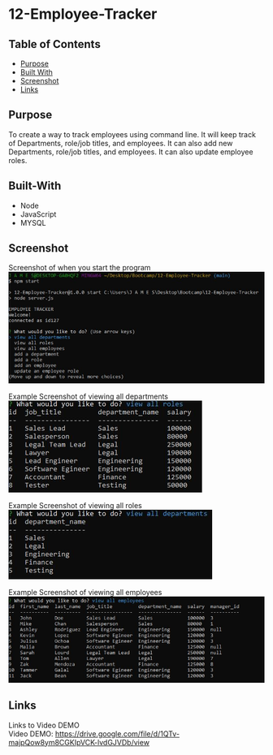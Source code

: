 # 12-Employee-Tracker

## Table of Contents
  * [Purpose](#purpose)
  * [Built With](#built-with)
  * [Screenshot](#screenshot)
  * [Links](#links)    

## Purpose
To create a way to track employees using command line. It will keep track of Departments, role/job titles, and employees. It can also add new Departments, role/job titles, and employees. It can also update employee roles.

## Built-With
- Node
- JavaScript 
- MYSQL

## Screenshot
Screenshot of when you start the program  
![screenshot of sample html](./screenshot1.jpg) 
    
Example Screenshot of viewing all departments     
![screenshot of sample html](./screenshot4.jpg) 
   
Example Screenshot of viewing all roles    
![screenshot of sample html](./screenshot3.jpg)  
  
Example Screenshot of viewing all employees  
![screenshot of sample html](./screenshot2.jpg)
  

## Links
Links to Video DEMO    
Video DEMO: https://drive.google.com/file/d/1QTv-majpQow8ym8CGKIpVCK-lvdGJVDb/view   
 

